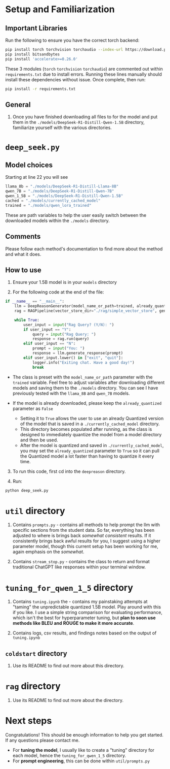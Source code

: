 # Setup and Familiarization

## Important Libraries

Run the following to ensure you have the correct torch backend:

```bash
pip install torch torchvision torchaudio --index-url https://download.pytorch.org/whl/cu124
pip install bitsandbytes
pip install 'accelerate>=0.26.0'
```

These 3 modules (`torch` `torchvision` `torchaudio`) are commented out within `requirements.txt` due to install errors. Running these lines manually should install these dependencies without issue. Once complete, then run:

```bash
pip install -r requirements.txt
```

## General

1. Once you have finished downloading all files to for the model and put them in the `./models/DeepSeek-R1-Distill-Qwen-1.5B` directory, familiarize yourself with the various directories.

# `deep_seek.py`

## Model choices

Starting at line 22 you will see

```python
llama_8b = "./models/DeepSeek-R1-Distill-Llama-8B"
qwen_7B = "./models/DeepSeek-R1-Distill-Qwen-7B"
qwen_1_5B = "./models/DeepSeek-R1-Distill-Qwen-1.5B"
cached = "./models/currently_cached_model"
trained = "./models/qwen_lora_trained"
```

These are path variables to help the user easily switch between the downloaded models within the `./models` directory.

## Comments

Please follow each method's documentation to find more about the method and what it does.

## How to use

1. Ensure your 1.5B model is in your `models` directory

2. For the following code at the end of the file:

```python
if __name__ == "__main__":
    llm = DeepReasonGenerator(model_name_or_path=trained, already_quantized=False)
    rag = RAGPipeline(vector_store_dir="./rag/simple_vector_store", generator=llm)

    while True:
        user_input = input("Rag Query? (Y/N): ")
        if user_input == "Y":
            query = input("Rag Query: ")
            response = rag.run(query)
        elif user_input == "N":
            prompt = input("You: ")
            response = llm.generate_response(prompt)
        elif user_input.lower() in ["exit", "quit"]:
            logger.info("Exiting chat. Have a good day!")
            break

```

- The class is preset with the `model_name_or_path` parameter with the `trained` variable. Feel free to adjust variables after downloading different models and saving them to the `./models` directory. You can see I have previously tested with the `llama_8B` and `qwen_7B` models.

- If the model is already downloaded, please keep the `already_quantized` parameter as `False`
  - Setting it to `True` allows the user to use an already Quantized version of the model that is saved in a `./currently_cached_model` directory.
  - This directory becomes populated after running, as the class is designed to immediately quantize the model from a model directory and then be used.
  - After the model is quantized and saved in `./currently_cached_model`, you may set the `already_quantized` parameter to `True` so it can pull the Quantized model a lot faster than having to quantize it every time.

3. To run this code, first cd into the `deepreason` directory.

4. Run:

```bash
python deep_seek.py
```

# `util` directory

1. Contains `prompts.py` - contains all methods to help prompt the llm with specific sections from the student data. So far, everything has been adjusted to where is brings back _somewhat consistent_ results. If it consistently brings back awful results for you, I suggest using a higher parameter model, though this current setup has been working for me, again emphasis on the _somewhat_.

2. Contains `stream_stop.py` - contains the class to return and format traditional ChatGPT like responses within your terminal window.

# `tuning_for_qwen_1_5` directory

1. Contains `tuning.ipynb` the - contains my painstaking attempts at "taming" the unpredictable quantized 1.5B model. Play around with this if you like. I use a simple string comparison for evaluating performance, which isn't the best for hyperparameter tuning, but **plan to soon use methods like BLEU and ROUGE to make it more accurate**.

2. Contains logs, csv results, and findings notes based on the output of `tuning.ipynb`

## `coldstart` directory

1. Use its README to find out more about this directory.

# `rag` directory

1. Use its README to find out more about the directory.

# Next steps

Congratulations! This should be enough information to help you get started. If any questions please contact me.

- For **tuning the model**, I usually like to create a "tuning" directory for each model, hence the `tuning_for_qwen_1_5` directory.
- For **prompt engineering**, this can be done within `util/prompts.py`
